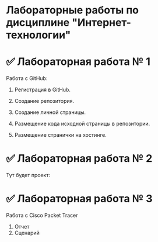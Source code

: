 # Лабораторные работы по дисциплине "Интернет-технологии"
# ✅ Лабораторная работа № 1
Работа с GitHub:

1. Регистрация в GitHub.

2. Создание репозитория.

3. Создание личной страницы.

4. Размещение кода исходной страницы в репозитории.

5. Размещение странички на хостинге.

# ✅ Лабораторная работа № 2

Тут будет проект:

# ✅ Лабораторная работа № 3

Работа с Cisco Packet Tracer

1. Отчет
2. Сценарий
